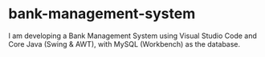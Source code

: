 # bank-management-system
I am developing a Bank Management System using Visual Studio Code and Core Java (Swing & AWT), with MySQL (Workbench) as the database.
